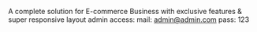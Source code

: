 A complete solution for E-commerce Business with exclusive features & super responsive layout
admin access: 
mail: admin@admin.com
pass: 123
